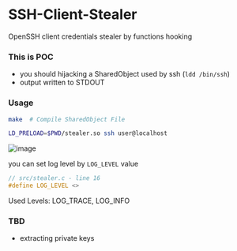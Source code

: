 # SSH-Client-Stealer
OpenSSH client credentials stealer by functions hooking

### This is POC

- you should hijacking a SharedObject used by ssh (`ldd /bin/ssh`)
- output written to STDOUT

### Usage

```bash
make  # Compile SharedObject File

LD_PRELOAD=$PWD/stealer.so ssh user@localhost
```

![image](https://github.com/eyalasulin999/SSH-Client-Stealer/assets/41264556/c63d9d4c-d70a-4cca-9ef7-21e65366dcef)

you can set log level by `LOG_LEVEL` value

```c
// src/stealer.c - line 16
#define LOG_LEVEL <>
```

Used Levels: LOG_TRACE, LOG_INFO

### TBD

- extracting private keys
